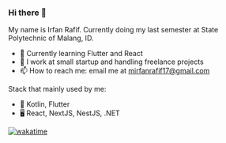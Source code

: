 ### Hi there 👋

My name is Irfan Rafif. Currently doing my last semester at State Polytechnic of Malang, ID.

- 🌱 Currently learning Flutter and React
- 👷 I work at small startup and handling freelance projects
- 📫 How to reach me: email me at mirfanrafif17@gmail.com

Stack that mainly used by me:
- 📱 Kotlin, Flutter
- 🖥️ React, NextJS, NestJS, .NET

[![wakatime](https://wakatime.com/badge/user/adccd9a4-6c79-4608-bfcd-0187030991da.svg)](https://wakatime.com/@adccd9a4-6c79-4608-bfcd-0187030991da)

<!--
**mirfanrafif/mirfanrafif** is a ✨ _special_ ✨ repository because its `README.md` (this file) appears on your GitHub profile.

Here are some ideas to get you started:

- 🔭 I’m currently working on ...
- 🌱 I’m currently learning ...
- 👯 I’m looking to collaborate on ...
- 🤔 I’m looking for help with ...
- 💬 Ask me about ...
- 📫 How to reach me: ...
- 😄 Pronouns: ...
- ⚡ Fun fact: ...
-->
